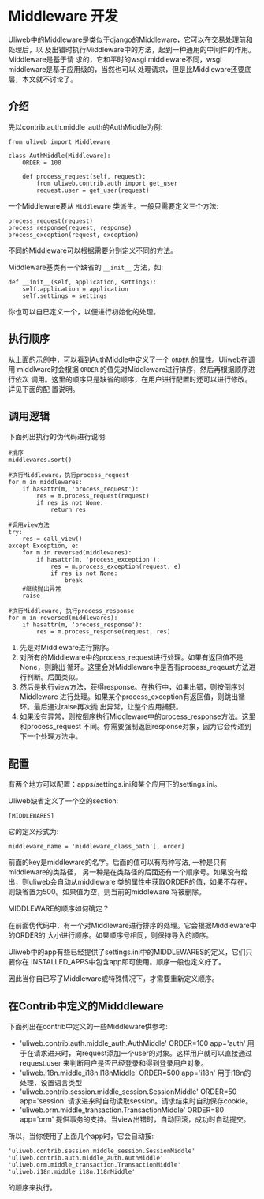 # Middleware 开发

Uliweb中的Middleware是类似于django的Middleware，它可以在交易处理前和处理后，以
及出错时执行Middleware中的方法，起到一种通用的中间件的作用。Middleware是基于请
求的，它和平时的wsgi middleware不同，wsgi middleware是基于应用级的，当然也可以
处理请求，但是比Middleware还要底层，本文就不讨论了。


## 介绍

先以contrib.auth.middle_auth的AuthMiddle为例:


```
from uliweb import Middleware

class AuthMiddle(Middleware):
    ORDER = 100

    def process_request(self, request):
        from uliweb.contrib.auth import get_user
        request.user = get_user(request)
```

一个Middleware要从 `Middleware` 类派生。一般只需要定义三个方法:


```
process_request(request)
process_response(request, response)
process_exception(request, exception)
```

不同的Middleware可以根据需要分别定义不同的方法。

Middleware基类有一个缺省的 `__init__` 方法，如:


```
def __init__(self, application, settings):
    self.application = application
    self.settings = settings
```

你也可以自已定义一个，以便进行初始化的处理。


## 执行顺序

从上面的示例中，可以看到AuthMiddle中定义了一个 `ORDER` 的属性。Uliweb在调用
middlware时会根据 `ORDER` 的值先对Middleware进行排序，然后再根据顺序进行依次
调用。这里的顺序只是缺省的顺序，在用户进行配置时还可以进行修改。详见下面的配
置说明。


## 调用逻辑

下面列出执行的伪代码进行说明:


```
#排序
middlewares.sort()

#执行Middleware，执行process_request
for m in middlewares:
    if hasattr(m, 'process_request'):
        res = m.process_request(request)
        if res is not None:
            return res

#调用view方法
try:
    res = call_view()
except Exception, e:
    for m in reversed(middlewares):
        if hasattr(m, 'process_exception'):
            res = m.process_exception(request, e)
            if res is not None:
                break
    #继续抛出异常
    raise

#执行Middleware, 执行process_response
for m in reversed(middlewares):
    if hasattr(m, 'process_response'):
        res = m.process_response(request, res)
```


1. 先是对Middleware进行排序。
1. 对所有的Middleware中的process_request进行处理。如果有返回值不是None，则跳出
    循环。这里会对Middleware中是否有process_reqeust方法进行判断。后面类似。
1. 然后是执行view方法，获得response。在执行中，如果出错，则按倒序对Middleware
    进行处理。如果某个process_exception有返回值，则跳出循环。最后通过raise再次抛
    出异常，让整个应用捕获。
1. 如果没有异常，则按倒序执行Middleware中的process_response方法。这里和process_request
    不同。你需要强制返回response对象，因为它会传递到下一个处理方法中。


## 配置

有两个地方可以配置：apps/settings.ini和某个应用下的settings.ini。

Uliweb缺省定义了一个空的section:


```
[MIDDLEWARES]
```

它的定义形式为:


```
middleware_name = 'middleware_class_path'[, order]
```

前面的key是middleware的名字。后面的值可以有两种写法, 一种是只有middleware的类路径，
另一种是在类路径的后面还有一个顺序号。如果没有给出，则uliweb会自动从middleware
类的属性中获取ORDER的值，如果不存在，则缺省置为500。如果值为空，则当前的middleware
将被删除。

MIDDLEWARE的顺序如何确定？

在前面伪代码中，有一个对Middleware进行排序的处理。它会根据Middleware中的ORDER的
大小进行顺序。如果顺序号相同，则保持导入的顺序。

Uliweb中的app有些已经提供了settings.ini中的MIDDLEWARES的定义，它们只要你在
INSTALLED_APPS中包含app即可使用。顺序一般也定义好了。

因此当你自已写了Middleware或特殊情况下，才需要重新定义顺序。


## 在Contrib中定义的Midddleware

下面列出在contrib中定义的一些Middleware供参考:


* 'uliweb.contrib.auth.middle_auth.AuthMiddle' ORDER=100 app='auth'
    用于在请求进来时，向request添加一个user的对象。这样用户就可以直接通过request.user
    来判断用户是否已经登录和得到登录用户对象。
* 'uliweb.i18n.middle_i18n.I18nMiddle' ORDER=500 app='i18n'
    用于i18n的处理，设置语言类型
* 'uliweb.contrib.session.middle_session.SessionMiddle' ORDER=50 app='session'
    请求进来时自动读取session。请求结束时自动保存cookie。
* 'uliweb.orm.middle_transaction.TransactionMiddle' ORDER=80 app='orm'
    提供事务的支持。当view出错时，自动回滚，成功时自动提交。

所以，当你使用了上面几个app时，它会自动按:


```
'uliweb.contrib.session.middle_session.SessionMiddle'
'uliweb.contrib.auth.middle_auth.AuthMiddle'
'uliweb.orm.middle_transaction.TransactionMiddle'
'uliweb.i18n.middle_i18n.I18nMiddle'
```

的顺序来执行。

